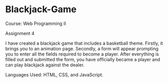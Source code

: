 # Blackjack-Game

Course: Web Programming II

Assignment 4

I have created a blackjack game that includes a basketball theme. Firstly, it brings you to an animation page. Secondly, a form will appear prompting you to enter all the fields required to become a player. After everything is filled out and submitted the form, you have officially became a player and can play blackjack against the dealer.

Languages Used: HTML, CSS, and JavaScript.
